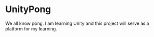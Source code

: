 # UnityPong
We all know pong. I am learning Unity and this project will serve as a platform for my learning.
